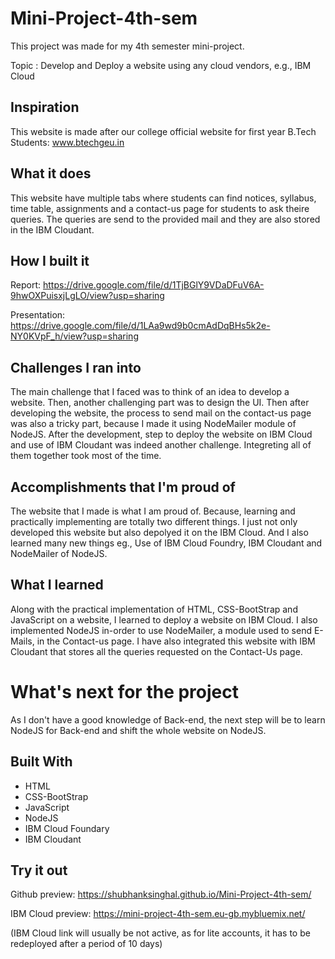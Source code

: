 # Mini-Project-4th-sem
This project was made for my 4th semester mini-project.

Topic : Develop and Deploy a website using any cloud vendors, e.g., IBM Cloud

## Inspiration
This website is made after our college official website for first year B.Tech Students: www.btechgeu.in

## What it does
This website have multiple tabs where students can find notices, syllabus, time table, assignments and a contact-us page for students to ask theire queries. The queries are send to the provided mail and they are also stored in the IBM Cloudant.

## How I built it
Report: https://drive.google.com/file/d/1TjBGlY9VDaDFuV6A-9hwOXPuisxjLgLO/view?usp=sharing

Presentation: https://drive.google.com/file/d/1LAa9wd9b0cmAdDqBHs5k2e-NY0KVpF_h/view?usp=sharing

## Challenges I ran into
The main challenge that I faced was to think of an idea to develop a website. Then, another challenging part was to design the UI. Then after developing the website, the process to send mail on the contact-us page was also a tricky part, because I made it using NodeMailer module of NodeJS. After the development, step to deploy the website on IBM Cloud and use of IBM Cloudant was indeed another challenge. Integreting all of them together took most of the time.

## Accomplishments that I'm proud of
The website that I made is what I am proud of. Because, learning and practically implementing are totally two different things. I just not only developed this website but also depolyed it on the IBM Cloud. And I also learned many new things eg., Use of IBM Cloud Foundry, IBM Cloudant and NodeMailer of NodeJS. 

## What I learned
Along with the practical implementation of HTML, CSS-BootStrap and JavaScript on a website, I learned to deploy a website on IBM Cloud. I also implemented NodeJS in-order to use NodeMailer, a module used to send E-Mails, in the Contact-us page. I have also integrated this website with IBM Cloudant that stores all the queries requested on the Contact-Us page.

# What's next for the project
As I don't have a good knowledge of Back-end, the next step will be to learn NodeJS for Back-end and shift the whole website on NodeJS.

## Built With
* HTML
* CSS-BootStrap
* JavaScript
* NodeJS
* IBM Cloud Foundary
* IBM Cloudant

## Try it out
Github preview: https://shubhanksinghal.github.io/Mini-Project-4th-sem/

IBM Cloud preview: https://mini-project-4th-sem.eu-gb.mybluemix.net/

(IBM Cloud link will usually be not active, as for lite accounts, it has to be redeployed after a period of 10 days)
